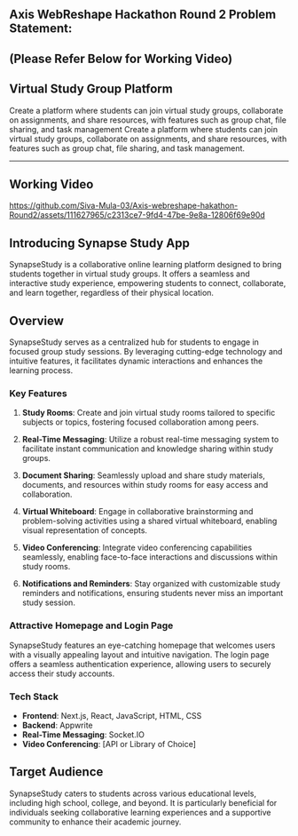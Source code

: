 ## Axis WebReshape Hackathon Round 2 Problem Statement:  

## (Please Refer Below for Working Video)

## Virtual Study Group Platform
 Create a platform where students can join virtual study groups, collaborate on assignments, and share resources, with features such as group chat, file sharing, and task management
 Create a platform where students can join virtual study groups, collaborate on assignments, and share resources, with features such as group chat, file sharing, and task management.

--------------------------------------------------------------------------------------------------------------------------------------
## Working Video 



https://github.com/Siva-Mula-03/Axis-webreshape-hakathon-Round2/assets/111627965/c2313ce7-9fd4-47be-9e8a-12806f69e90d




## Introducing Synapse Study App

SynapseStudy is a collaborative online learning platform designed to bring students together in virtual study groups. It offers a seamless and interactive study experience, empowering students to connect, collaborate, and learn together, regardless of their physical location.

## Overview

SynapseStudy serves as a centralized hub for students to engage in focused group study sessions. By leveraging cutting-edge technology and intuitive features, it facilitates dynamic interactions and enhances the learning process.

### Key Features

1. **Study Rooms**: Create and join virtual study rooms tailored to specific subjects or topics, fostering focused collaboration among peers.
   
2. **Real-Time Messaging**: Utilize a robust real-time messaging system to facilitate instant communication and knowledge sharing within study groups.

3. **Document Sharing**: Seamlessly upload and share study materials, documents, and resources within study rooms for easy access and collaboration.

4. **Virtual Whiteboard**: Engage in collaborative brainstorming and problem-solving activities using a shared virtual whiteboard, enabling visual representation of concepts.

5. **Video Conferencing**: Integrate video conferencing capabilities seamlessly, enabling face-to-face interactions and discussions within study rooms.

6. **Notifications and Reminders**: Stay organized with customizable study reminders and notifications, ensuring students never miss an important study session.

### Attractive Homepage and Login Page

SynapseStudy features an eye-catching homepage that welcomes users with a visually appealing layout and intuitive navigation. The login page offers a seamless authentication experience, allowing users to securely access their study accounts.

### Tech Stack

- **Frontend**: Next.js, React, JavaScript, HTML, CSS
- **Backend**: Appwrite
- **Real-Time Messaging**: Socket.IO
- **Video Conferencing**: [API or Library of Choice]

## Target Audience

SynapseStudy caters to students across various educational levels, including high school, college, and beyond. It is particularly beneficial for individuals seeking collaborative learning experiences and a supportive community to enhance their academic journey.


